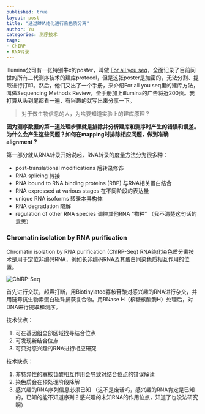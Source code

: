 ```yaml
---
published: true
layout: post
title: "通过RNA纯化进行染色质分离"
author: Yu
categories: 测序技术
tags:
- ChIRP
- RNA转录
---
```


Illumina公司有一张特别牛x的poster，叫做 [For all you seq](https://www.illumina.com/content/dam/illumina-marketing/documents/applications/ngs-library-prep/ForAllYouSeqMethods.pdf "大文件，慎点，我的16G内存小破笔记本在一次全文搜索中死机了")，全面记录了目前问世的所有二代测序技术的建库protocol，但是这张poster是加密的，无法分割、提取进行打印。然后，他们又出了一个手册，来介绍For all you seq里的建库方法，叫做Sequencing Methods Review，全手册加上illumina的广告将近200页。我打算从头到尾都看一遍，有兴趣的就写出来分享一下。

> 对于做生物信息的人，为啥要知道实验上的建库原理？

**因为测序数据的第一道处理步骤就是排除并分析建库和测序时产生的错误和误差。为什么会产生这些问题？如何在mapping时排除相应问题，做到准确alignment？**


第一部分就从RNA转录开始说起，RNA转录的度量方法分为很多种：

- post-translational modifications 后转录修饰
- RNA splicing 剪接
- RNA bound to RNA binding proteins (RBP) 与RNA相关蛋白结合
- RNA expressed at various stages 在不同阶段的表达量
- unique RNA isoforms 转录本异构体
- RNA degradation 降解
- regulation of other RNA species 调控其他RNA “物种” （我不清楚这句话的意思）


### Chromatin isolation by RNA purification

Chromatin isolation by RNA purification (ChIRP-Seq) RNA纯化染色质分离技术是用于定位非编码RNA，例如长非编码RNA及其蛋白同染色质相互作用的位置。

![ChIRP-Seq](https://i.imgur.com/4vm5lpS.png )

首先进行交联，超声打断，用Biotinylated寡核苷酸对感兴趣的RNA进行杂交，并用链霉抗生物素蛋白磁珠捕获复合物。用RNase H（核糖核酸酶H）处理后，对DNA进行提取和测序。

技术优点：

1. 可在基因组全部区域找寻结合位点
2. 可发现新结合位点
3. 可只对感兴趣的RNA进行相应研究

技术缺点：

1. 非特异性的寡核苷酸相互作用会导致对结合位点的错误解读
2. 染色质会在预处理阶段降解
3. 感兴趣的RNA序列信息必须已知 （这不是废话吗，感兴趣的RNA肯定是已知的，已知的能不知道序列？感兴趣的未知RNA的作用位点，知道了也没法研究啊）


